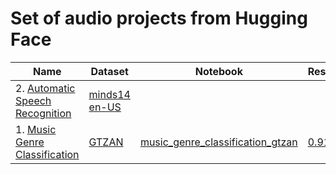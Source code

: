 # Set of audio projects from Hugging Face

| Name | Dataset | Notebook | Result | Metric |
| --- | --- | --- | --- | --- |
| 2. [Automatic Speech Recognition](https://huggingface.co/learn/audio-course/chapter5/hands_on) | [minds14 en-US](https://huggingface.co/datasets/PolyAI/minds14) |  |  | WER |
| 1. [Music Genre Classification](https://huggingface.co/learn/audio-course/chapter4/hands_on) |[GTZAN](https://huggingface.co/datasets/marsyas/gtzan) | [music_genre_classification_gtzan](/music_genre_classification_gtzan.ipynb) | [0.91](https://huggingface.co/jaymanvirk/ast-finetuned-audioset-10-10-0.4593-finetuned-gtzan) | Accuracy |


